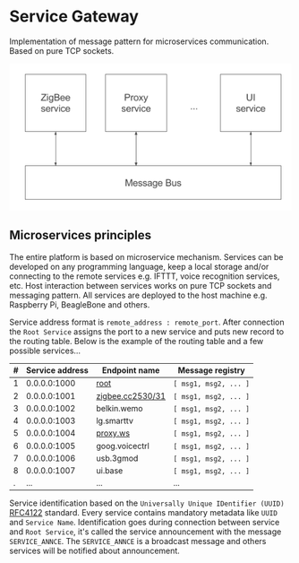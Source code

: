 # Service Gateway
Implementation of message pattern for microservices communication. Based on pure TCP sockets.

<p align="center">
  <img src="/resources/images/message-pattern.png">
</p>

## Microservices principles

The entire platform is based on microservice mechanism. Services can be developed on any programming language, keep a local storage and/or connecting to the remote services e.g. IFTTT,  voice recognition services, etc. Host interaction between services works on pure TCP sockets and messaging pattern. All services are deployed to the host machine e.g. Raspberry Pi, BeagleBone and others.

Service address format is `remote_address : remote_port`. After connection the `Root Service` assigns the port to a new service and puts new record to the routing table. Below is the example of the routing table and a few possible services...

| # | Service address | Endpoint name    | Message registry      |
|---|-----------------|------------------|-----------------------|
| 1 | 0.0.0.0:1000    | [root](https://github.com/bigsens-iot/bigsens-service-gateway/tree/master/lib/services/root-service) | `[ msg1, msg2, ... ]` |
| 2 | 0.0.0.0:1001    | [zigbee.cc2530/31](https://github.com/bigsens-iot/zigbee-service) | `[ msg1, msg2, ... ]` |
| 3 | 0.0.0.0:1002    | belkin.wemo      | `[ msg1, msg2, ... ]` |
| 4 | 0.0.0.0:1003    | lg.smarttv       | `[ msg1, msg2, ... ]` |
| 5 | 0.0.0.0:1004    | [proxy.ws](https://github.com/bigsens-iot/bigsens-service-gateway/tree/master/lib/services/websocket-proxy) | `[ msg1, msg2, ... ]` |
| 6 | 0.0.0.0:1005    | goog.voicectrl   | `[ msg1, msg2, ... ]` |
| 7 | 0.0.0.0:1006    | usb.3gmod        | `[ msg1, msg2, ... ]` |
| 8 | 0.0.0.0:1007    | ui.base          | `[ msg1, msg2, ... ]` |
| . | ...             | ...              | ...                   |

Service identification based on the `Universally Unique IDentifier (UUID)` [RFC4122](https://tools.ietf.org/html/rfc4122) standard. Every service contains mandatory metadata like `UUID` and `Service Name`. Identification goes during connection between service and `Root Service`, it's called the service announcement with the message `SERVICE_ANNCE`. The `SERVICE_ANNCE` is a broadcast message and others services will be notified about announcement.
